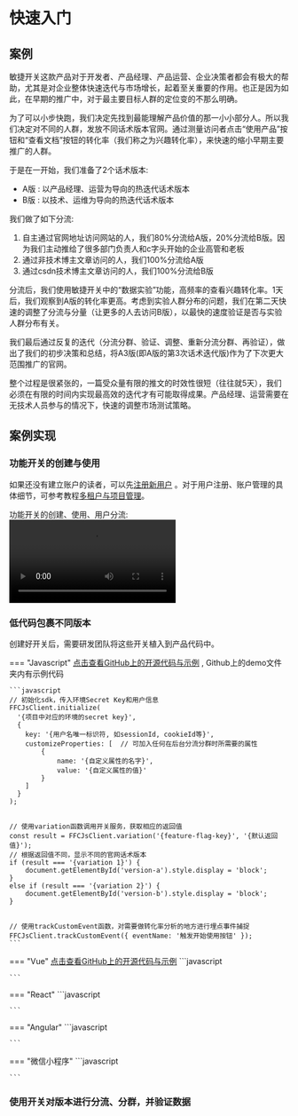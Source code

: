 

# 快速入门

## 案例

敏捷开关这款产品对于开发者、产品经理、产品运营、企业决策者都会有极大的帮助，尤其是对企业整体快速迭代与市场增长，起着至关重要的作用。也正是因为如此，在早期的推广中，对于最主要目标人群的定位变的不那么明确。

为了可以小步快跑，我们决定先找到最能理解产品价值的那一小小部分人。所以我们决定对不同的人群，发放不同话术版本官网。通过测量访问者点击“使用产品”按钮和“查看文档”按钮的转化率（我们称之为兴趣转化率），来快速的缩小早期主要推广的人群。

于是在一开始，我们准备了2个话术版本:

- A版 : 以产品经理、运营为导向的热迭代话术版本
- B版 : 以技术、运维为导向的热迭代话术版本

我们做了如下分流:

1. 自主通过官网地址访问网站的人，我们80%分流给A版，20%分流给B版。因为我们主动推给了很多部门负责人和c字头开始的企业高管和老板
2. 通过非技术博主文章访问的人，我们100%分流给A版
3. 通过csdn技术博主文章访问的人，我们100%分流给B版

分流后，我们使用敏捷开关中的“数据实验”功能，高频率的查看兴趣转化率。1天后，我们观察到A版的转化率更高。考虑到实验人群分布的问题，我们在第二天快速的调整了分流与分量（让更多的人去访问B版），以最快的速度验证是否与实验人群分布有关。

我们最后通过反复的迭代（分流分群、验证、调整、重新分流分群、再验证），做出了我们的初步决策和总结，将A3版(即A版的第3次话术迭代版)作为了下次更大范围推广的官网。

整个过程是很紧张的，一篇受众量有限的推文的时效性很短（往往就5天），我们必须在有限的时间内实现最高效的迭代才有可能取得成果。产品经理、运营需要在无技术人员参与的情况下，快速的调整市场测试策略。

## 案例实现
### 功能开关的创建与使用

如果还没有建立账户的读者，可以先[注册新用户](https://portal.feature-flags.co/login/register) 。对于用户注册、账户管理的具体细节，可参考教程[多租户与项目管理](https://docs.feature-flags.co/account-setting/)。

功能开关的创建、使用、用户分流:
![type:video](./videos/开关的建立与分流分组.mp4)


### 低代码包裹不同版本

创建好开关后，需要研发团队将这些开关植入到产品代码中。

=== "Javascript"
    [点击查看GitHub上的开源代码与示例](https://github.com/feature-flags-co/ffc-js-client-sdk)  ,  Github上的demo文件夹内有示例代码

    ```javascript
    // 初始化sdk，传入环境Secret Key和用户信息
    FFCJsClient.initialize(
      '{项目中对应的环境的secret key}', 
      {
        key: '{用户名唯一标识符, 如sessionId, cookieId等}',
        customizeProperties: [  // 可加入任何在后台分流分群时所需要的属性
            {
                name: '{自定义属性的名字}',
                value: '{自定义属性的值}'
            }
        ]
      }
    );


    // 使用variation函数调用开关服务，获取相应的返回值
    const result = FFCJsClient.variation('{feature-flag-key}', '{默认返回值}');
    // 根据返回值不同，显示不同的官网话术版本
    if (result === '{variation 1}') {
        document.getElementById('version-a').style.display = 'block';
    }
    else if (result === '{variation 2}') {
        document.getElementById('version-b').style.display = 'block';
    }


    // 使用trackCustomEvent函数，对需要做转化率分析的地方进行埋点事件捕捉
    FFCJsClient.trackCustomEvent({ eventName: '触发开始使用按钮' });
    ```
=== "Vue"
    [点击查看GitHub上的开源代码与示例](https://github.com/feature-flags-co/ffc-vue) 
    ```javascript
    
    ```
=== "React"
    ```javascript
    
    ```

=== "Angular"
    ```javascript
    
    ```

=== "微信小程序"
    ```javascript
    
    ```


<!-- 

## 高频/精细的发布功能, 安全/无忧的运营产品

让功能的发布/下线/回退 精细化到每个用户、每一个模块、每一分钟、每一种技术环境、每一个实用场景。

我们将以微信小程序为案例，描述敏捷开关是如何作用于功能模块，让发布功能做的更高频/惊喜，让运营变的更安全/无忧。

## 需求分析

小程序"demo"希望添加一个新的功能，团队希望新功能可以进行快速迭代、试错。希望实现:

- 功能产品可以尽快得到市场反馈，从而快速调整方向
- 尽量把产品新功能的BUG扼杀在摇篮中

## 在Portal中创建并初始化配置开关

- 为了尽快得到市场反馈，团队决定让市场专员使用mock数据的版本去市场展示获得反馈。
- 用灰度发布的模式，先发布1%给早期用户，如果有BUG，我们可以在用户数量上降低影响。

于是我们可以将开关定义如下三个状态:

- `true & real data`, 使用真实数据向匹配用户开放功能
- `true & demo data`, 使用mock数据向匹配用户开放功能
- `false`,  不展示功能

并在一开始将`RD`，`PM`组的用户返回`true & real data`，其他用户返回`false`。

![type:video](./videos/建立开关并初始化配置.mp4)


## 使用开关将我们的功能包裹

完整代码请查看 [gtihub敏捷开关微信小程序插件demo](https://github.com/feature-flags-co/ffc-sdk-wechat-miniprogram/tree/main/demo) 

### 引入"敏捷开关"微信小程序插件进入我们的demo项目

![type:video](./videos/引入微信小程序SDK.mp4)

### 注入敏捷开关代码，包裹功能

![type:video](./videos/使用开关将我们的功能包裹.mp4)

## 发布未完成的功能

为了最快的向市场求证新功能的定位是否准确，我们将使用模拟数据的版本暴露给市场专员，让他们可以拿着小程序去做市场反馈。

此时，我们将模拟数据功能暴露给`BD`组的用户

![type:video](./videos/发布未完成的功能.mp4)


## 发布完成的初版功能给1%的市场用户

我们根据市场专员的反馈进行了及时调整，并尽快出了第一个版本。为了避免新版本的BUG影响用户对品牌的信任，我们决定只将新功能发给1%的市场用户。

![type:video](./videos/发布完成的初版功能给1%的市场用户.mp4)


## 逐步发布功能给剩下的用户

![type:video](./videos/逐步发布功能给剩下的用户.mp4)








## 实现方法
 -->


### 使用开关对版本进行分流、分群，并验证数据